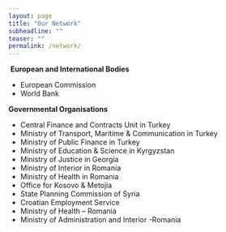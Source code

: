 ```yaml
---
layout: page
title: "Our Network"
subheadline: ""
teaser: ""
permalink: /network/
---
```



<p>&nbsp;<strong>European and International Bodies</strong></p>
<ul>
<li>European Commission</li>
<li>World Bank</li>
</ul>

<p><strong>Governmental Organisations<br></strong></p>
<ul>
<li>Central Finance and Contracts Unit in Turkey</li>
<li>Ministry of Transport, Maritime &amp; Communication in Turkey</li>
<li>Ministry of Public Finance in Turkey</li>
<li>Ministry of Education &amp; Science in Kyrgyzstan</li>
<li>Ministry of Justice in Georgia</li>
<li>Ministry of Interior in Romania</li>
<li>Ministry of Health in Romania</li>
<li>Office for Kosovo &amp; Metojia</li>
<li>State Planning Commission of Syria</li>
<li>Croatian Employment Service</li>
<li>Ministry of Health – Romania</li>
<li>Ministry of Administration and Interior -Romania</li>
</ul>
